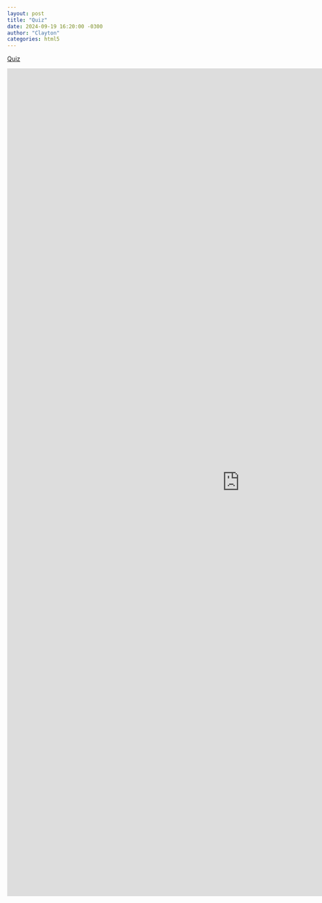 ```yaml
---
layout: post
title: "Quiz"
date: 2024-09-19 16:20:00 -0300
author: "Clayton"
categories: html5
---
```

[Quiz](https://docs.google.com/forms/d/e/1FAIpQLSdxlCt1UEExbbgVkYkNNcbGJs506qRhuHBuIY0WFRrVXCq95A/viewform?usp=sf_link)   


<iframe src="https://docs.google.com/forms/d/e/1FAIpQLSdxlCt1UEExbbgVkYkNNcbGJs506qRhuHBuIY0WFRrVXCq95A/viewform?embedded=true" width="1080" height="1920" frameborder="0" marginheight="0" marginwidth="0">Carregando…</iframe>
